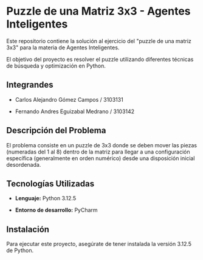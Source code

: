 # Puzzle de una Matriz 3x3 - Agentes Inteligentes

Este repositorio contiene la solución al ejercicio del "puzzle de una matriz 3x3" para la materia de Agentes Inteligentes.

El objetivo del proyecto es resolver el puzzle utilizando diferentes técnicas de búsqueda y optimización en Python.

## Integrandes

- Carlos Alejandro Gómez Campos / 3103131
  
- Fernando Andres Eguizabal Medrano / 3103142

## Descripción del Problema

El problema consiste en un puzzle de 3x3 donde se deben mover las piezas (numeradas del 1 al 8) dentro de la matriz para llegar a una configuración específica (generalmente en orden numérico) desde una disposición inicial desordenada.

## Tecnologías Utilizadas

- **Lenguaje:** Python 3.12.5
  
- **Entorno de desarrollo:** PyCharm

## Instalación

Para ejecutar este proyecto, asegúrate de tener instalada la versión 3.12.5 de Python.
